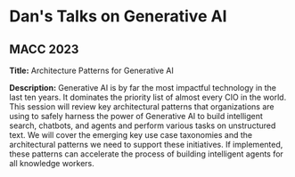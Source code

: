 # Dan's Talks on Generative AI

## MACC 2023


**Title:** Architecture Patterns for Generative AI

**Description:**
Generative AI is by far the most impactful technology in the last ten years.  It dominates the priority list of almost every CIO in the world.  This session will review key architectural patterns that organizations are using to safely harness the power of Generative AI to build intelligent search, chatbots, and agents and perform various tasks on unstructured text.  We will cover the emerging key use case taxonomies and the architectural patterns we need to support these initiatives.  If implemented, these patterns can accelerate the process of building intelligent agents for all knowledge workers.

